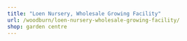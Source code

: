 ```yaml
---
title: "Loen Nursery, Wholesale Growing Facility"
url: /woodburn/loen-nursery-wholesale-growing-facility/
shop: garden centre
---
```

